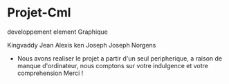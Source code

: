 # Projet-Cml
developpement element Graphique

Kingvaddy Jean
Alexis ken Joseph
Joseph Norgens

* Nous avons realiser le projet a partir d'un seul peripherique, a raison de manque d'ordinateur, 
nous comptons sur votre indulgence et votre comprehension 
Merci !
